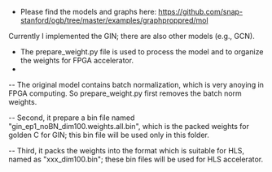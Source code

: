 - Please find the models and graphs here:
https://github.com/snap-stanford/ogb/tree/master/examples/graphproppred/mol

Currently I implemented the GIN; there are also other models (e.g., GCN).

- The prepare_weight.py file is used to process the model and to organize the weights for FPGA accelerator.
- 
-- The original model contains batch normalization, which is very anoying in FPGA computing. So prepare_weight.py first removes the batch norm weights.

-- Second, it prepare a bin file named "gin_ep1_noBN_dim100.weights.all.bin", which is the packed weights for golden C for GIN; this bin file will be used only in this folder.

-- Third, it packs the weights into the format which is suitable for HLS, named as "xxx_dim100.bin"; these bin files will be used for HLS accelerator.

